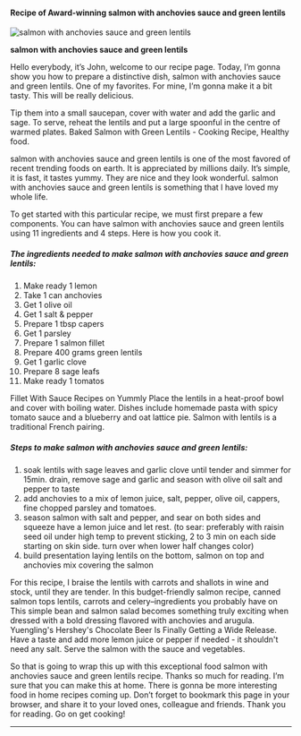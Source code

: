             

#### Recipe of Award-winning salmon with anchovies sauce and green lentils

![salmon with anchovies sauce and green lentils](https://img-global.cpcdn.com/recipes/5741754351353856/751x532cq70/salmon-with-anchovies-sauce-and-green-lentils-recipe-main-photo.jpg)

**salmon with anchovies sauce and green lentils**

Hello everybody, it’s John, welcome to our recipe page. Today, I’m gonna show you how to prepare a distinctive dish, salmon with anchovies sauce and green lentils. One of my favorites. For mine, I’m gonna make it a bit tasty. This will be really delicious.

Tip them into a small saucepan, cover with water and add the garlic and sage. To serve, reheat the lentils and put a large spoonful in the centre of warmed plates. Baked Salmon with Green Lentils - Cooking Recipe, Healthy food.

salmon with anchovies sauce and green lentils is one of the most favored of recent trending foods on earth. It is appreciated by millions daily. It’s simple, it is fast, it tastes yummy. They are nice and they look wonderful. salmon with anchovies sauce and green lentils is something that I have loved my whole life.

To get started with this particular recipe, we must first prepare a few components. You can have salmon with anchovies sauce and green lentils using 11 ingredients and 4 steps. Here is how you cook it.

##### The ingredients needed to make salmon with anchovies sauce and green lentils:

1.  Make ready 1 lemon
2.  Take 1 can anchovies
3.  Get 1 olive oil
4.  Get 1 salt & pepper
5.  Prepare 1 tbsp capers
6.  Get 1 parsley
7.  Prepare 1 salmon fillet
8.  Prepare 400 grams green lentils
9.  Get 1 garlic clove
10.  Prepare 8 sage leafs
11.  Make ready 1 tomatos

Fillet With Sauce Recipes on Yummly Place the lentils in a heat-proof bowl and cover with boiling water. Dishes include homemade pasta with spicy tomato sauce and a blueberry and oat lattice pie. Salmon with lentils is a traditional French pairing.

##### Steps to make salmon with anchovies sauce and green lentils:

1.  soak lentils with sage leaves and garlic clove until tender and simmer for 15min. drain, remove sage and garlic and season with olive oil salt and pepper to taste
2.  add anchovies to a mix of lemon juice, salt, pepper, olive oil, cappers, fine chopped parsley and tomatoes.
3.  season salmon with salt and pepper, and sear on both sides and squeeze have a lemon juice and let rest. (to sear: preferably with raisin seed oil under high temp to prevent sticking, 2 to 3 min on each side starting on skin side. turn over when lower half changes color)
4.  build presentation laying lentils on the bottom, salmon on top and anchovies mix covering the salmon

For this recipe, I braise the lentils with carrots and shallots in wine and stock, until they are tender. In this budget-friendly salmon recipe, canned salmon tops lentils, carrots and celery–ingredients you probably have on This simple bean and salmon salad becomes something truly exciting when dressed with a bold dressing flavored with anchovies and arugula. Yuengling's Hershey's Chocolate Beer Is Finally Getting a Wide Release. Have a taste and add more lemon juice or pepper if needed - it shouldn't need any salt. Serve the salmon with the sauce and vegetables.

So that is going to wrap this up with this exceptional food salmon with anchovies sauce and green lentils recipe. Thanks so much for reading. I’m sure that you can make this at home. There is gonna be more interesting food in home recipes coming up. Don’t forget to bookmark this page in your browser, and share it to your loved ones, colleague and friends. Thank you for reading. Go on get cooking!

* * *